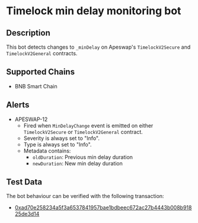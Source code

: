 # Timelock min delay monitoring bot

## Description

This bot detects changes to `_minDelay` on Apeswap's `TimelockV2Secure` and `TimelockV2General` contracts.

## Supported Chains

- BNB Smart Chain

## Alerts

- APESWAP-12
  - Fired when `MinDelayChange` event is emitted on either `TimelockV2Secure` or `TimelockV2General` contract.
  - Severity is always set to "Info".
  - Type is always set to "Info".
  - Metadata contains:
    - `oldDuration`: Previous min delay duration
    - `newDuration`: New min delay duration

## Test Data

The bot behaviour can be verified with the following transaction:

- [0xad70e258234a5f3a6537841957bae1bdbeec672ac27b4443b008b91825de3d14](https://bscscan.com/tx/0xad70e258234a5f3a6537841957bae1bdbeec672ac27b4443b008b91825de3d14)
